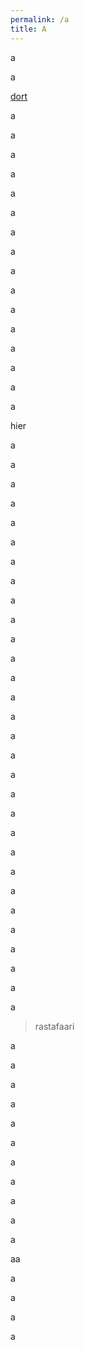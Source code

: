 ```yaml
---
permalink: /a
title: A
---
```

a

a

[](#hier)[dort](#hier)

a

a

a

a

a

a

a

a

a

a

a

a

a

a

a

a

<div class="named-anchor" id="hier"></div>

hier

a

a

a

a

a

a

a

a

a

a

a

a

a

a

a

a

a

a

a

a

a

a

a

a

a

a

a

a

a

a

> rastafaari

a

a

a

a

a

a

a

a

a

a

a

aa

a

a

a

a